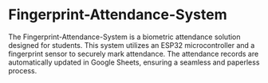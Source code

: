 # Fingerprint-Attendance-System
The Fingerprint-Attendance-System is a biometric attendance solution designed for students. This system utilizes an ESP32 microcontroller and a fingerprint sensor to securely mark attendance. The attendance records are automatically updated in Google Sheets, ensuring a seamless and paperless process.
